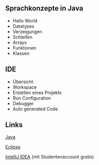 ## Sprachkonzepte in Java

* Hello World
* Datatypes
* Verzeigungen
* Schleifen
* Arrays
* Funktionen
* Klassen

## IDE

* Übersicht
* Workspace
* Erstellen eines Projekts
* Run Configuration
* Debugger
* Auto generated Code

## Links

[Java](http://www.oracle.com/technetwork/java/javase/downloads/index.html)

[Eclipse](https://www.eclipse.org/)

[IntelliJ IDEA](https://www.jetbrains.com/idea/) (mit Studentenaccount gratis)

